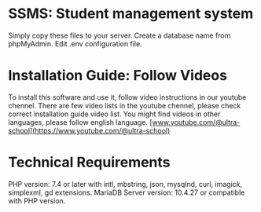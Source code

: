 # SSMS: Student management system
Simply copy these files to your server. Create a database name from phpMyAdmin. Edit .env configuration file. 

# Installation Guide: Follow Videos
To install this software and use it, follow video instructions in our youtube chennel. There are few 
video lists in the youtube chennel, please check correct installation guide video list. You might find 
videos in other languages, please follow english language.
 [www.youtube.com/@ultra-school](https://www.youtube.com/@ultra-school)

# Technical Requirements
PHP version: 7.4 or later with intl, mbstring, json, mysqlnd, curl, imagick, simplexml, gd extensions.
MariaDB Server version: 10.4.27 or compatible with PHP version.
